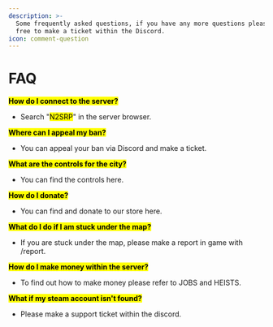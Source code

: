 ```yaml
---
description: >-
  Some frequently asked questions, if you have any more questions please feel
  free to make a ticket within the Discord.
icon: comment-question
---
```


# FAQ

<mark style="color:$primary;">**How do I connect to the server?**</mark>

* Search "<mark style="color:$primary;">N2SRP</mark>" in the server browser.

<mark style="color:$primary;">**Where can I appeal my ban?**</mark>

* You can appeal your ban via Discord and make a ticket.

<mark style="color:$primary;">**What are the controls for the city?**</mark>

* You can find the controls here.

<mark style="color:$primary;">**How do I donate?**</mark>

* You can find and donate to our store here.

<mark style="color:$primary;">**What do I do if I am stuck under the map?**</mark>

* If you are stuck under the map, please make a report in game with /report.

<mark style="color:$primary;">**How do I make money within the server?**</mark>

* To find out how to make money please refer to JOBS and HEISTS.

<mark style="color:$primary;">**What if my steam account isn't found?**</mark>

* Please make a support ticket within the discord.
